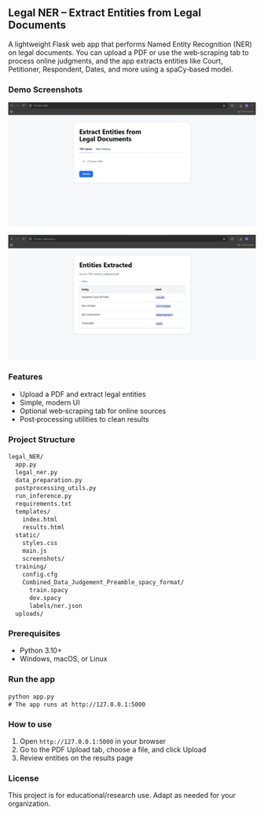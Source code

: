 ## Legal NER – Extract Entities from Legal Documents

A lightweight Flask web app that performs Named Entity Recognition (NER) on legal documents. You can upload a PDF or use the web‑scraping tab to process online judgments, and the app extracts entities like Court, Petitioner, Respondent, Dates, and more using a spaCy‑based model.

### Demo Screenshots


![Home](static/screenshots/home.png)


![Results](static/screenshots/results.png)

### Features
- Upload a PDF and extract legal entities
- Simple, modern UI
- Optional web‑scraping tab for online sources
- Post‑processing utilities to clean results

### Project Structure
```
legal_NER/
  app.py
  legal_ner.py
  data_preparation.py
  postprocessing_utils.py
  run_inference.py
  requirements.txt
  templates/
    index.html
    results.html
  static/
    styles.css
    main.js
    screenshots/          
  training/
    config.cfg
    Combined_Data_Judgement_Preamble_spacy_format/
      train.spacy
      dev.spacy
      labels/ner.json
  uploads/
```

### Prerequisites
- Python 3.10+
- Windows, macOS, or Linux


### Run the app
```
python app.py
# The app runs at http://127.0.0.1:5000
```

### How to use
1. Open `http://127.0.0.1:5000` in your browser
2. Go to the PDF Upload tab, choose a file, and click Upload
3. Review entities on the results page


### License
This project is for educational/research use. Adapt as needed for your organization.


